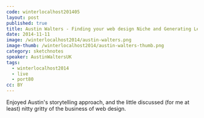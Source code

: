 ```yaml
---
code: winterlocalhost201405
layout: post
published: true
title: Austin Walters - Finding your web design Niche and Generating Leads there
date: 2014-11-11
image: /winterlocalhost2014/austin-walters.png
image-thumb: /winterlocalhost2014/austin-walters-thumb.png
category: sketchnotes
speaker: AustinWaltersUK
tags:
  - winterlocalhost2014
  - live
  - port80
cc: BY
---
```


Enjoyed Austin's storytelling approach, and the little discussed (for me at least) nitty gritty of the business of web design.

